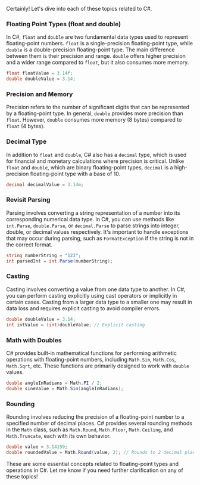 Certainly! Let's dive into each of these topics related to C#.

### Floating Point Types (float and double)
In C#, `float` and `double` are two fundamental data types used to represent floating-point numbers. `float` is a single-precision floating-point type, while `double` is a double-precision floating-point type. The main difference between them is their precision and range. `double` offers higher precision and a wider range compared to `float`, but it also consumes more memory.

```csharp
float floatValue = 3.14f;
double doubleValue = 3.14;
```

### Precision and Memory
Precision refers to the number of significant digits that can be represented by a floating-point type. In general, `double` provides more precision than `float`. However, `double` consumes more memory (8 bytes) compared to `float` (4 bytes).

### Decimal Type
In addition to `float` and `double`, C# also has a `decimal` type, which is used for financial and monetary calculations where precision is critical. Unlike `float` and `double`, which are binary floating-point types, `decimal` is a high-precision floating-point type with a base of 10.

```csharp
decimal decimalValue = 3.14m;
```

### Revisit Parsing
Parsing involves converting a string representation of a number into its corresponding numerical data type. In C#, you can use methods like `int.Parse`, `double.Parse`, or `decimal.Parse` to parse strings into integer, double, or decimal values respectively. It's important to handle exceptions that may occur during parsing, such as `FormatException` if the string is not in the correct format.

```csharp
string numberString = "123";
int parsedInt = int.Parse(numberString);
```

### Casting
Casting involves converting a value from one data type to another. In C#, you can perform casting explicitly using cast operators or implicitly in certain cases. Casting from a larger data type to a smaller one may result in data loss and requires explicit casting to avoid compiler errors.

```csharp
double doubleValue = 3.14;
int intValue = (int)doubleValue; // Explicit casting
```

### Math with Doubles
C# provides built-in mathematical functions for performing arithmetic operations with floating-point numbers, including `Math.Sin`, `Math.Cos`, `Math.Sqrt`, etc. These functions are primarily designed to work with `double` values.

```csharp
double angleInRadians = Math.PI / 2;
double sineValue = Math.Sin(angleInRadians);
```

### Rounding
Rounding involves reducing the precision of a floating-point number to a specified number of decimal places. C# provides several rounding methods in the `Math` class, such as `Math.Round`, `Math.Floor`, `Math.Ceiling`, and `Math.Truncate`, each with its own behavior.

```csharp
double value = 3.14159;
double roundedValue = Math.Round(value, 2); // Rounds to 2 decimal places
```

These are some essential concepts related to floating-point types and operations in C#. Let me know if you need further clarification on any of these topics!